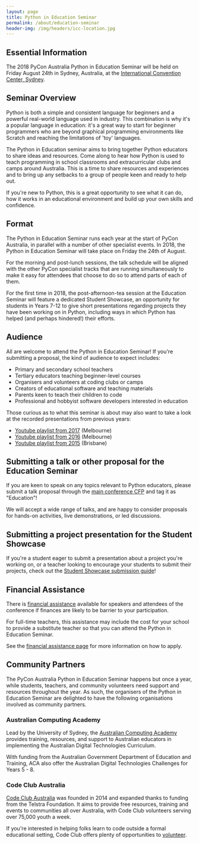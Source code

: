 ```yaml
---
layout: page
title: Python in Education Seminar
permalink: /about/education-seminar
header-img: /img/headers/icc-location.jpg
---
```


## Essential Information

The 2018 PyCon Australia Python in Education Seminar will be held on Friday
August 24th in Sydney, Australia, at the
[International Convention Center, Sydney](https://www.iccsydney.com.au).

## Seminar Overview

Python is both a simple and consistent language for beginners and a powerful
real-world language used in industry.
This combination is why it's a popular language in education: it's a great way
to start for beginner programmers who are beyond graphical programming environments
like Scratch and reaching the limitations of 'toy' languages.

The Python in Education seminar aims to bring together Python educators to share
ideas and resources. Come along to hear how Python is used to teach programming
in school classrooms and extracurricular clubs and camps around Australia.
This is a time to share resources and experiences and to bring up any setbacks
to a group of people keen and ready to help out.

If you're new to Python, this is a great opportunity to see what it can do, how
it works in an educational environment and build up your own skills and confidence.

## Format

The Python in Education Seminar runs each year at the start of PyCon Australia, in
parallel with a number of other specialist events. In 2018, the Python in Education
Seminar will take place on Friday the 24th of August.

For the morning and post-lunch sessions, the talk schedule will be aligned with
the other PyCon specialist tracks that are running simultaneously to make it
easy for attendees that choose to do so to attend parts of each of them.

For the first time in 2018, the post-afternoon-tea session at the Education
Seminar will feature a dedicated Student Showcase, an opportunity for students
in Years 7-12 to give short presentations regarding projects they have been
working on in Python, including ways in which Python has helped (and perhaps
hindered!) their efforts.

## Audience

All are welcome to attend the Python in Education Seminar! If you're submitting
a proposal, the kind of audience to expect includes:

- Primary and secondary school teachers
- Tertiary educators teaching beginner-level courses
- Organisers and volunteers at coding clubs or camps
- Creators of educational software and teaching materials
- Parents keen to teach their children to code
- Professional and hobbyist software developers interested in education

Those curious as to what this seminar is about may also want to take a look at
the recorded presentations from previous years:

- [Youtube playlist from 2017](https://www.youtube.com/playlist?list=PLWUSXy9eIkWf89-Eo7SgAj0U9OXNQGsnB) (Melbourne)
- [Youtube playlist from 2016](https://www.youtube.com/playlist?list=PLs4CJRBY5F1Jh6fFqT1p5TZRx5q06CcaR) (Melbourne)
- [Youtube playlist from 2015](https://www.youtube.com/playlist?list=PLs4CJRBY5F1I5vuApyUXp6bLWly1E-b0s) (Brisbane)

## Submitting a talk or other proposal for the Education Seminar

If you are keen to speak on any topics relevant to Python educators, please
submit a talk proposal through the [main conference CFP](/speak/) and tag it
as "Education"!

We will accept a wide range of talks, and are happy to consider
proposals for hands-on activities, live demonstrations, or led discussions.

## Submitting a project presentation for the Student Showcase

If you're a student eager to submit a presentation about a project you're working
on, or a teacher looking to encourage your students to submit their projects,
check out the [Student Showcase submission guide](/speak/showcase)!

## Financial Assistance

There is [financial assistance](/assistance/) available for speakers and attendees
of the conference if finances are likely to be barrier to your participation.

For full-time teachers, this assistance may include the cost for your school to
provide a substitute teacher so that you can attend the Python in Education Seminar.

See the [financial assistance page](/assistance/) for more information on how to apply.

## Community Partners

The PyCon Australia Python in Education Seminar happens but once a year, while
students, teachers, and community volunteers need support and resources
throughout the year. As such, the organisers of the Python in Education
Seminar are delighted to have the following organisations involved as
community partners.

### Australian Computing Academy

Lead by the University of Sydney, the
[Australian Computing Academy](https://aca.edu.au/about.html) provides training,
resources, and support to Australian educators in implementing the Australian
Digital Technologies Curriculum.

With funding from the Australian Government Department of Education and Training,
ACA also offer the Australian Digital Technologies Challenges for Years 5 - 8.

### Code Club Australia

[Code Club Australia](https://codeclubau.org/About-Us) was founded in 2014 and
expanded thanks to funding from the Telstra Foundation. It aims to provide free
resources, training and events to communities all over Australia, with Code Club
volunteers serving over 75,000 youth a week.

If you're interested in helping folks learn to code outside a formal educational
setting, Code Club offers plenty of opportunities to
[volunteer](https://codeclubau.org/get-involved).
